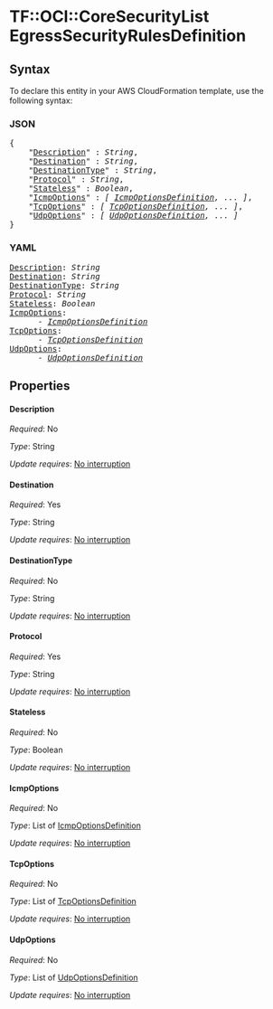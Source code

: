 # TF::OCI::CoreSecurityList EgressSecurityRulesDefinition

## Syntax

To declare this entity in your AWS CloudFormation template, use the following syntax:

### JSON

<pre>
{
    "<a href="#description" title="Description">Description</a>" : <i>String</i>,
    "<a href="#destination" title="Destination">Destination</a>" : <i>String</i>,
    "<a href="#destinationtype" title="DestinationType">DestinationType</a>" : <i>String</i>,
    "<a href="#protocol" title="Protocol">Protocol</a>" : <i>String</i>,
    "<a href="#stateless" title="Stateless">Stateless</a>" : <i>Boolean</i>,
    "<a href="#icmpoptions" title="IcmpOptions">IcmpOptions</a>" : <i>[ <a href="icmpoptionsdefinition.md">IcmpOptionsDefinition</a>, ... ]</i>,
    "<a href="#tcpoptions" title="TcpOptions">TcpOptions</a>" : <i>[ <a href="tcpoptionsdefinition.md">TcpOptionsDefinition</a>, ... ]</i>,
    "<a href="#udpoptions" title="UdpOptions">UdpOptions</a>" : <i>[ <a href="udpoptionsdefinition.md">UdpOptionsDefinition</a>, ... ]</i>
}
</pre>

### YAML

<pre>
<a href="#description" title="Description">Description</a>: <i>String</i>
<a href="#destination" title="Destination">Destination</a>: <i>String</i>
<a href="#destinationtype" title="DestinationType">DestinationType</a>: <i>String</i>
<a href="#protocol" title="Protocol">Protocol</a>: <i>String</i>
<a href="#stateless" title="Stateless">Stateless</a>: <i>Boolean</i>
<a href="#icmpoptions" title="IcmpOptions">IcmpOptions</a>: <i>
      - <a href="icmpoptionsdefinition.md">IcmpOptionsDefinition</a></i>
<a href="#tcpoptions" title="TcpOptions">TcpOptions</a>: <i>
      - <a href="tcpoptionsdefinition.md">TcpOptionsDefinition</a></i>
<a href="#udpoptions" title="UdpOptions">UdpOptions</a>: <i>
      - <a href="udpoptionsdefinition.md">UdpOptionsDefinition</a></i>
</pre>

## Properties

#### Description

_Required_: No

_Type_: String

_Update requires_: [No interruption](https://docs.aws.amazon.com/AWSCloudFormation/latest/UserGuide/using-cfn-updating-stacks-update-behaviors.html#update-no-interrupt)

#### Destination

_Required_: Yes

_Type_: String

_Update requires_: [No interruption](https://docs.aws.amazon.com/AWSCloudFormation/latest/UserGuide/using-cfn-updating-stacks-update-behaviors.html#update-no-interrupt)

#### DestinationType

_Required_: No

_Type_: String

_Update requires_: [No interruption](https://docs.aws.amazon.com/AWSCloudFormation/latest/UserGuide/using-cfn-updating-stacks-update-behaviors.html#update-no-interrupt)

#### Protocol

_Required_: Yes

_Type_: String

_Update requires_: [No interruption](https://docs.aws.amazon.com/AWSCloudFormation/latest/UserGuide/using-cfn-updating-stacks-update-behaviors.html#update-no-interrupt)

#### Stateless

_Required_: No

_Type_: Boolean

_Update requires_: [No interruption](https://docs.aws.amazon.com/AWSCloudFormation/latest/UserGuide/using-cfn-updating-stacks-update-behaviors.html#update-no-interrupt)

#### IcmpOptions

_Required_: No

_Type_: List of <a href="icmpoptionsdefinition.md">IcmpOptionsDefinition</a>

_Update requires_: [No interruption](https://docs.aws.amazon.com/AWSCloudFormation/latest/UserGuide/using-cfn-updating-stacks-update-behaviors.html#update-no-interrupt)

#### TcpOptions

_Required_: No

_Type_: List of <a href="tcpoptionsdefinition.md">TcpOptionsDefinition</a>

_Update requires_: [No interruption](https://docs.aws.amazon.com/AWSCloudFormation/latest/UserGuide/using-cfn-updating-stacks-update-behaviors.html#update-no-interrupt)

#### UdpOptions

_Required_: No

_Type_: List of <a href="udpoptionsdefinition.md">UdpOptionsDefinition</a>

_Update requires_: [No interruption](https://docs.aws.amazon.com/AWSCloudFormation/latest/UserGuide/using-cfn-updating-stacks-update-behaviors.html#update-no-interrupt)

